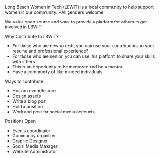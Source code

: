 Long Beach Women in Tech (LBWiT) is a local community to help support women in our community. 
*All genders welcome

We value open source and want to provide a platform for others to get involved in LBWiT!

Why Contribute to LBWiT?
- For those who are new to tech, you can use your contributions to your resume and professional experience?
- For those who are senior, you can use this platform to share your skills with others
- This is an opportunity to be mentored and be a mentor
- Have a community of like minded individuals 

Ways to contribute
- Host an event/lecture
- Design assets
- Write a blog post
- Hold a position
- Work and post for social media accounts

Positions Open
- Events coordinator
- Community organizer
- Graphic Designer
- Social Media Manager
- Website Administrator 



